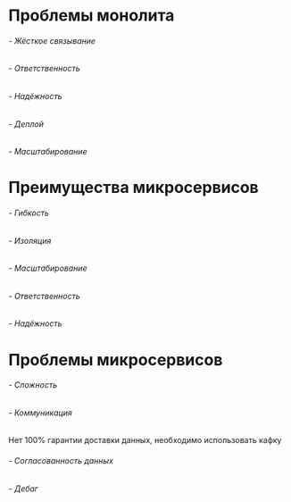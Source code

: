 # Проблемы монолита
###### - Жёсткое связывание
###### - Ответственность
###### - Надёжность
###### - Деплой
###### - Масштабирование
# Преимущества микросервисов
###### - Гибкость
###### - Изоляция
###### - Масштабирование
###### - Ответственность
###### - Надёжность
# Проблемы микросервисов
###### - Сложность

###### - Коммуникация
Нет 100% гарантии доставки данных, необходимо использовать кафку
###### - Согласованность данных
###### - Дебаг
